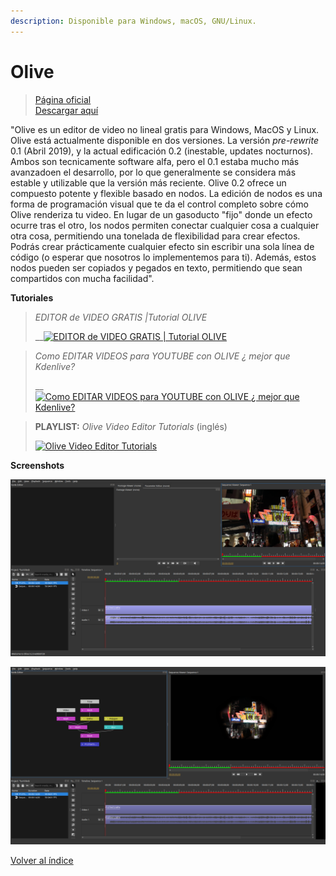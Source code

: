 ```yaml
---
description: Disponible para Windows, macOS, GNU/Linux.
---
```


# Olive

> [Página oficial](https://olivevideoeditor.org/)\
> [Descargar aquí](https://olivevideoeditor.org/download.php)

"Olive es un editor de video no lineal gratis para Windows, MacOS y Linux. Olive está actualmente disponible en dos versiones. La versión _pre-rewrite_ 0.1 (Abril 2019), y la actual edificación 0.2 (inestable, updates nocturnos). Ambos son tecnicamente software alfa, pero el 0.1 estaba mucho más avanzadoen el desarrollo, por lo que generalmente se considera más estable y utilizable que la versión más reciente. Olive 0.2 ofrece un compuesto potente y flexible basado en nodos. La edición de nodos es una forma de programación visual que te da el control completo sobre cómo Olive renderiza tu video. En lugar de un gasoducto "fijo" donde un efecto ocurre tras el otro, los nodos permiten conectar cualquier cosa a cualquier otra cosa, permitiendo una tonelada de flexibilidad para crear efectos. Podrás crear prácticamente cualquier efecto sin escribir una sola línea de código (o esperar que nosotros lo implementemos para ti). Además, estos nodos pueden ser copiados y pegados en texto, permitiendo que sean compartidos con mucha facilidad".

**Tutoriales**

> _EDITOR de VIDEO GRATIS |Tutorial OLIVE_
>
> __[![EDITOR de VIDEO GRATIS | Tutorial OLIVE](https://img.youtube.com/vi/l-UcoHe\_j7E/0.jpg)](https://www.youtube.com/watch?v=l-UcoHe\_j7E)

> _Como EDITAR VIDEOS para YOUTUBE con OLIVE ¿ mejor que Kdenlive?_
>
> __[![Como EDITAR VIDEOS para YOUTUBE con OLIVE ¿ mejor que Kdenlive?](https://img.youtube.com/vi/QIb8ha\_p6ss/0.jpg)](https://www.youtube.com/watch?v=QIb8ha\_p6ss)

> **PLAYLIST:** _Olive Video Editor Tutorials_ (inglés)
>
> &#x20;[![Olive Video Editor Tutorials](https://img.youtube.com/vi/p2t7\_6X9m4M/0.jpg)](https://www.youtube.com/playlist?list=PLqazFFzUAPc7iMzGSFDBsUOpou3WSlpl8)

**Screenshots**

![](<../.gitbook/assets/image (11).png>)

![](<../.gitbook/assets/image (25).png>)





[Volver al índice](../introduccion/contenidos.md)
